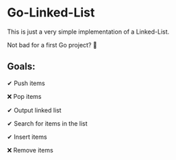 # Go-Linked-List
This is just a very simple implementation of a Linked-List.

Not bad for a first Go project? 🤞


## Goals:
 ✔ Push items
 
 ❌ Pop items
 
 ✔ Output linked list
 
 ✔ Search for items in the list
 
 ✔ Insert items
 
 ❌ Remove items
